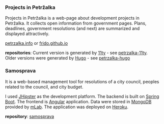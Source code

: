 ### Projects in Petržalka

Projects in Petržalka is a web-page about development projects in Petržalka. It collects open information from government pages. Plans, deadlines, government resolutions (and next) are summarized and displayed attractively.

[petrzalka.info](http://petrzalka.info/) or [frido.github.io](https://github.com/frido/frido.github.io)

**repositories**: Current version is generated by [11ty](https://www.11ty.dev/) - see [petrzalka-11ty](https://github.com/frido/petrzalka-11ty). Older versions were generated by [Hugo](https://gohugo.io/) - see [petrzalka-hugo](https://github.com/frido/petrzalka-hugo)

### Samosprava

It is a web-based management tool for resolutions of a city council, peoples related to the council, and city budget.

I used [JHipster](https://www.jhipster.tech/) as the development platform. The backend is built on [Spring Boot](https://spring.io/projects/spring-boot). The frontend is [Angular](https://angular.io/) application. Data were stored in [MongoDB](https://www.mongodb.com/) provided by [mLab](https://mlab.com/). The application was deployed on [Heroku](https://www.heroku.com/home#).

**repository**: [samosprava](https://github.com/frido/samosprava)

<!--
**frido/frido** is a ✨ _special_ ✨ repository because its `README.md` (this file) appears on your GitHub profile.

Here are some ideas to get you started:

- 🔭 I’m currently working on ...
- 🌱 I’m currently learning ...
- 👯 I’m looking to collaborate on ...
- 🤔 I’m looking for help with ...
- 💬 Ask me about ...
- 📫 How to reach me: ...
- 😄 Pronouns: ...
- ⚡ Fun fact: ...
-->
